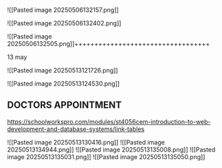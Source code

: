 ![[Pasted image 20250506132157.png]]


![[Pasted image 20250506132402.png]]

![[Pasted image 20250506132505.png]]++++++++++++++++++++++++++++++++++

13 may

![[Pasted image 20250513121726.png]]

![[Pasted image 20250513124530.png]]

## DOCTORS APPOINTMENT
https://schoolworkspro.com/modules/st4056cem-introduction-to-web-development-and-database-systems/link-tables

![[Pasted image 20250513130416.png]]
![[Pasted image 20250513134944.png]]
![[Pasted image 20250513135008.png]]
![[Pasted image 20250513135031.png]]
![[Pasted image 20250513135050.png]]